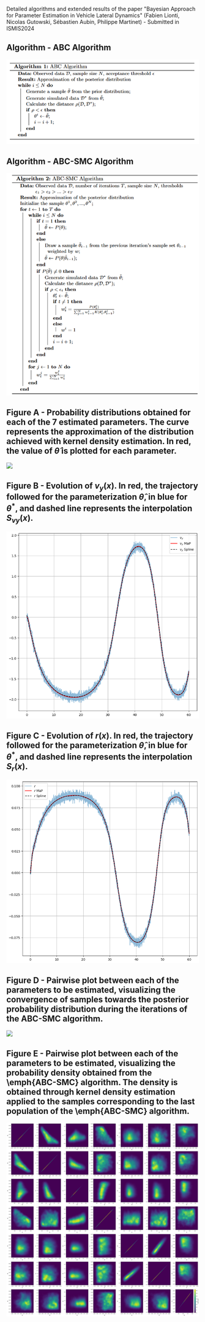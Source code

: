 Detailed algorithms and extended results of the paper "Bayesian Approach for Parameter Estimation in Vehicle Lateral Dynamics" (Fabien Lionti, Nicolas Gutowski, Sébastien Aubin, Philippe Martinet) - Submitted in ISMIS2024


## Algorithm - ABC Algorithm
![](https://github.com/mabresearchstudy/BayesianAppISMIS/blob/main/Figures/abc.png)

## Algorithm - ABC-SMC Algorithm
![](https://github.com/mabresearchstudy/BayesianAppISMIS/blob/main/Figures/abc-smc.png)


## Figure A - Probability distributions obtained for each of the 7 estimated parameters. The curve represents the approximation of the distribution achieved with kernel density estimation. In red, the value of $\hat{\theta}$ is plotted for each parameter.
![](https://github.com/mabresearchstudy/BayesianAppISMIS/blob/main/Figures/dist_par_paramètre.png)

## Figure B - Evolution of $v_y(x)$. In red, the trajectory followed for the parameterization $\hat{\theta}$, in blue for $\theta^*$, and dashed line represents the interpolation $S_{vy}(x)$.
![](https://github.com/mabresearchstudy/BayesianAppISMIS/blob/main/Figures/vy_map_plot.png)

## Figure C - Evolution of $r(x)$. In red, the trajectory followed for the parameterization $\hat{\theta}$, in blue for $\theta^*$, and dashed line represents the interpolation $S_{r}(x)$.
![](https://github.com/mabresearchstudy/BayesianAppISMIS/blob/main/Figures/r_map_plot.png)

## Figure D - Pairwise plot between each of the parameters to be estimated, visualizing the convergence of samples towards the posterior probability distribution during the iterations of the ABC-SMC algorithm.
![](https://github.com/mabresearchstudy/BayesianAppISMIS/blob/main/Figures/ABC-SMC_population.png)

## Figure E - Pairwise plot between each of the parameters to be estimated, visualizing the probability density obtained from the \emph{ABC-SMC} algorithm. The density is obtained through kernel density estimation applied to the samples corresponding to the last population of the \emph{ABC-SMC} algorithm.
![](https://github.com/mabresearchstudy/BayesianAppISMIS/blob/main/Figures/distribution.png)

